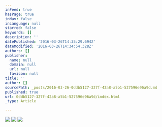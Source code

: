 ```yaml
---
inFeed: true
hasPage: true
inNav: false
inLanguage: null
starred: false
keywords: []
description: ''
datePublished: '2016-03-26T14:35:29.694Z'
dateModified: '2016-03-26T14:34:54.328Z'
authors: []
publisher:
  name: null
  domain: null
  url: null
  favicon: null
title: ''
author: []
sourcePath: _posts/2016-03-26-0ddb5127-327f-42a8-a5b1-527596e96a9d.md
published: true
url: 0ddb5127-327f-42a8-a5b1-527596e96a9d/index.html
_type: Article

---
```

![](https://the-grid-user-content.s3-us-west-2.amazonaws.com/128f0195-7b8b-4906-99df-7f88584a3f41.jpg)
![](https://the-grid-user-content.s3-us-west-2.amazonaws.com/b8121d46-dd55-4585-90f7-5f9fdcca2aba.jpg)
![](https://the-grid-user-content.s3-us-west-2.amazonaws.com/6f8c58a6-52c8-48de-b6bb-b0aacb60bfc0.jpg)